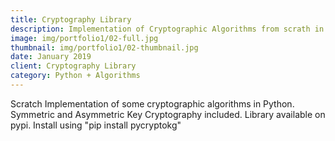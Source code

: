 ```yaml
---
title: Cryptography Library
description: Implementation of Cryptographic Algorithms from scrath in Python
image: img/portfolio1/02-full.jpg
thumbnail: img/portfolio1/02-thumbnail.jpg
date: January 2019
client: Cryptography Library 
category: Python + Algorithms
---
```

Scratch Implementation of some cryptographic algorithms in Python. Symmetric and Asymmetric Key Cryptography included. Library available on pypi. Install using "pip install pycryptokg"

